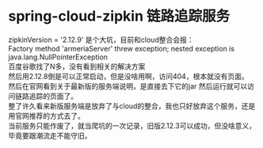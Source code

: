 # spring-cloud-zipkin 链路追踪服务
zipkinVersion = '2.12.9' 是个大坑，目前和cloud整合会报：  
Factory method 'armeriaServer' threw exception; nested exception is java.lang.NullPointerException  
百度谷歌找了N多，没有看到相关的解决方案  
然后用2.12.8倒是可以正常启动，但是没啥用啊，访问404，根本就没有页面。  
然后在官网看到关于最新版的服务端说明，是直接去下它的jar 然后运行就可以访问链路追踪的页面了。  
整了许久看来新版服务端是放弃了与cloud的整合，我也只好放弃这个服务，还是用官网推荐的方式去了。  
当前服务只能作废了，就当爬坑的一次记录，旧版2.12.3可以成功，但没啥意义，毕竟要跟潮流走不能守旧。